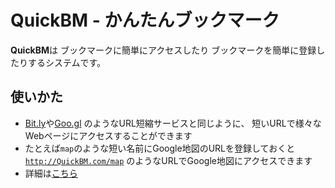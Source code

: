 <h1>QuickBM - かんたんブックマーク</h1>

<b>QuickBM</b>は
ブックマークに簡単にアクセスしたり
ブックマークを簡単に登録したりするシステムです。

<h2>使いかた</h2>

<ul>
  <li><a href="https://bitly.com/">Bit.ly</a>や<a href="https://goo.gl/">Goo.gl</a>
    のようなURL短縮サービスと同じように、
    短いURLで様々なWebページにアクセスすることができます
  </li>
  <li>たとえば<code>map</code>のような短い名前にGoogle地図のURLを登録しておくと
    <a href="http://QuickBM.com/map"><code>http://QuickBM.com/map</code></a>
    のようなURLでGoogle地図にアクセスできます
  </li>
  <li>詳細は<a href="https://scrapbox.io/QuickBM">こちら</li>
</ul>
